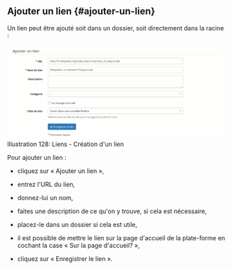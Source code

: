 ## Ajouter un lien {#ajouter-un-lien}

Un lien peut être ajouté soit dans un dossier, soit directement dans la racine :

![](../assets/image199.png)Illustration 128: Liens - Création d&#039;un lien

Pour ajouter un lien :

*   cliquez sur « Ajouter un lien »,

*   entrez l&#039;URL du lien,

*   donnez-lui un nom,

*   faites une description de ce qu&#039;on y trouve, si cela est nécessaire,

*   placez-le dans un dossier si cela est utile,

*   il est possible de mettre le lien sur la page d&#039;accueil de la plate-forme en cochant la case « Sur la page d&#039;accueil? »,

*   cliquez sur « Enregistrer le lien ».